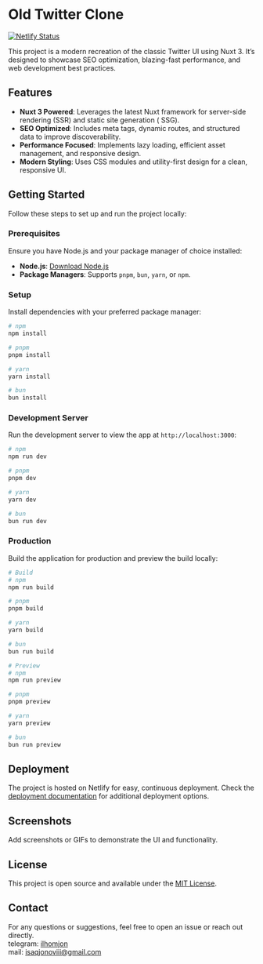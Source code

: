 # Old Twitter Clone

[![Netlify Status](https://api.netlify.com/api/v1/badges/6c48c7f7-1ae4-44ab-972e-5e7de4484dd4/deploy-status)](https://app.netlify.com/sites/old-twitter/deploys)

This project is a modern recreation of the classic Twitter UI using Nuxt 3. It’s designed to showcase SEO optimization,
blazing-fast performance, and web development best practices.

## Features

- **Nuxt 3 Powered**: Leverages the latest Nuxt framework for server-side rendering (SSR) and static site generation (
  SSG).
- **SEO Optimized**: Includes meta tags, dynamic routes, and structured data to improve discoverability.
- **Performance Focused**: Implements lazy loading, efficient asset management, and responsive design.
- **Modern Styling**: Uses CSS modules and utility-first design for a clean, responsive UI.

## Getting Started

Follow these steps to set up and run the project locally:

### Prerequisites

Ensure you have Node.js and your package manager of choice installed:

- **Node.js**: [Download Node.js](https://nodejs.org/)
- **Package Managers**: Supports `pnpm`, `bun`, `yarn`, or `npm`.

### Setup

Install dependencies with your preferred package manager:

```bash
# npm
npm install

# pnpm
pnpm install

# yarn
yarn install

# bun
bun install
```

### Development Server

Run the development server to view the app at `http://localhost:3000`:

```bash
# npm
npm run dev

# pnpm
pnpm dev

# yarn
yarn dev

# bun
bun run dev
```

### Production

Build the application for production and preview the build locally:

```bash
# Build
# npm
npm run build

# pnpm
pnpm build

# yarn
yarn build

# bun
bun run build

# Preview
# npm
npm run preview

# pnpm
pnpm preview

# yarn
yarn preview

# bun
bun run preview
```

## Deployment

The project is hosted on Netlify for easy, continuous deployment. Check
the [deployment documentation](https://nuxt.com/docs/getting-started/deployment) for additional deployment options.

## Screenshots

Add screenshots or GIFs to demonstrate the UI and functionality.

## License

This project is open source and available under the [MIT License](LICENSE).

## Contact

For any questions or suggestions, feel free to open an issue or reach out directly.
<br />
telegram: [ilhomjon](https://tg.me/ilhomjon_isaqjonov)
<br />
mail: [isaqjonoviii@gmail.com](mailto:isaqjonoviii@gmail.com)